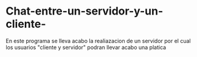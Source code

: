 # Chat-entre-un-servidor-y-un-cliente-
En este programa se lleva acabo la realiazacion de un servidor por el cual los usuarios "cliente y servidor" podran llevar acabo una platica

